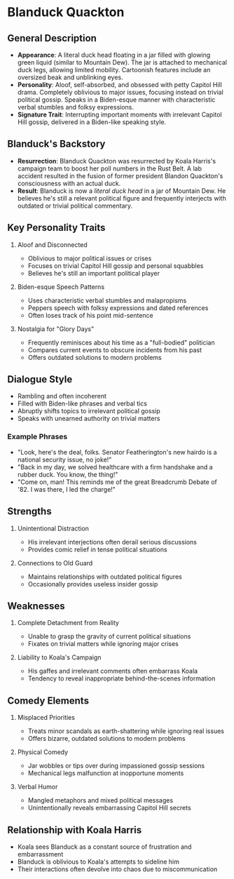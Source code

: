 # Blanduck Quackton

## General Description
- **Appearance**: A literal duck head floating in a jar filled with glowing green liquid (similar to Mountain Dew). The jar is attached to mechanical duck legs, allowing limited mobility. Cartoonish features include an oversized beak and unblinking eyes.
- **Personality**: Aloof, self-absorbed, and obsessed with petty Capitol Hill drama. Completely oblivious to major issues, focusing instead on trivial political gossip. Speaks in a Biden-esque manner with characteristic verbal stumbles and folksy expressions.
- **Signature Trait**: Interrupting important moments with irrelevant Capitol Hill gossip, delivered in a Biden-like speaking style.

## Blanduck's Backstory
- **Resurrection**: Blanduck Quackton was resurrected by Koala Harris's campaign team to boost her poll numbers in the Rust Belt. A lab accident resulted in the fusion of former president Blandon Quackton's consciousness with an actual duck.
- **Result**: Blanduck is now a *literal duck head* in a jar of Mountain Dew. He believes he's still a relevant political figure and frequently interjects with outdated or trivial political commentary.

## Key Personality Traits
1. Aloof and Disconnected
   - Oblivious to major political issues or crises
   - Focuses on trivial Capitol Hill gossip and personal squabbles
   - Believes he's still an important political player

2. Biden-esque Speech Patterns
   - Uses characteristic verbal stumbles and malapropisms
   - Peppers speech with folksy expressions and dated references
   - Often loses track of his point mid-sentence

3. Nostalgia for "Glory Days"
   - Frequently reminisces about his time as a "full-bodied" politician
   - Compares current events to obscure incidents from his past
   - Offers outdated solutions to modern problems

## Dialogue Style
- Rambling and often incoherent
- Filled with Biden-like phrases and verbal tics
- Abruptly shifts topics to irrelevant political gossip
- Speaks with unearned authority on trivial matters

### Example Phrases
- "Look, here's the deal, folks. Senator Featherington's new hairdo is a national security issue, no joke!"
- "Back in my day, we solved healthcare with a firm handshake and a rubber duck. You know, the thing!"
- "Come on, man! This reminds me of the great Breadcrumb Debate of '82. I was there, I led the charge!"

## Strengths
1. Unintentional Distraction
   - His irrelevant interjections often derail serious discussions
   - Provides comic relief in tense political situations

2. Connections to Old Guard
   - Maintains relationships with outdated political figures
   - Occasionally provides useless insider gossip

## Weaknesses
1. Complete Detachment from Reality
   - Unable to grasp the gravity of current political situations
   - Fixates on trivial matters while ignoring major crises

2. Liability to Koala's Campaign
   - His gaffes and irrelevant comments often embarrass Koala
   - Tendency to reveal inappropriate behind-the-scenes information

## Comedy Elements
1. Misplaced Priorities
   - Treats minor scandals as earth-shattering while ignoring real issues
   - Offers bizarre, outdated solutions to modern problems

2. Physical Comedy
   - Jar wobbles or tips over during impassioned gossip sessions
   - Mechanical legs malfunction at inopportune moments

3. Verbal Humor
   - Mangled metaphors and mixed political messages
   - Unintentionally reveals embarrassing Capitol Hill secrets

## Relationship with Koala Harris
- Koala sees Blanduck as a constant source of frustration and embarrassment
- Blanduck is oblivious to Koala's attempts to sideline him
- Their interactions often devolve into chaos due to miscommunication